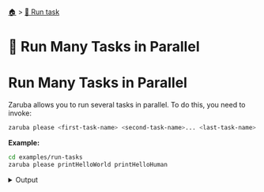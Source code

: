 <!--startTocHeader-->
[🏠](../README.md) > [🏃 Run task](README.md)
# 🍻 Run Many Tasks in Parallel
<!--endTocHeader-->

# Run Many Tasks in Parallel

Zaruba allows you to run several tasks in parallel. To do this, you need to invoke:

```bash
zaruba please <first-task-name> <second-task-name>... <last-task-name>
```

__Example:__

<!--startCode-->
```bash
cd examples/run-tasks
zaruba please printHelloWorld printHelloHuman
```
 
<details>
<summary>Output</summary>
 
```````
Job Starting...
 Elapsed Time: 1.735µs
 Current Time: 08:35:27
  Run  'printHelloWorld' command on /home/gofrendi/zaruba/docs/examples/run-tasks
  Run  'printHelloHuman' command on /home/gofrendi/zaruba/docs/examples/run-tasks
   printHelloWorld       08:35:27.414 hello world
   printHelloHuman       08:35:27.414 hello human
  Successfully running  'printHelloWorld' command
  Successfully running  'printHelloHuman' command
  Job Running...
 Elapsed Time: 102.215029ms
 Current Time: 08:35:27
  
  Job Complete!!! 
  Terminating
  Job Ended...
 Elapsed Time: 214.040302ms
 Current Time: 08:35:27
zaruba please printHelloWorld printHelloHuman
```````
</details>
<!--endCode-->


<!--startTocSubTopic-->
<!--endTocSubTopic-->